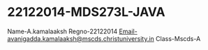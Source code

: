 # 22122014-MDS273L-JAVA
Name-A.kamalaaksh
Regno-22122014
Email-avanigadda.kamalaaksh@mscds.christuniversity.in
Class-Mscds-A

